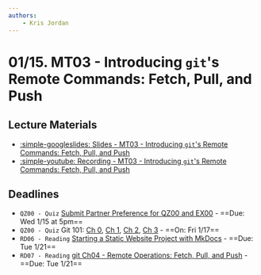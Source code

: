 ```yaml
---
authors:
    - Kris Jordan
---
```


# 01/15. MT03 - Introducing `git`'s Remote Commands: Fetch, Pull, and Push

## Lecture Materials

* [:simple-googleslides: Slides - MT03 - Introducing `git`'s Remote Commands: Fetch, Pull, and Push](https://docs.google.com/presentation/d/1tDXmqJ2aY7eWKdModqwdo0E6MxgNV0JPQDAXExu_hIg/edit?usp=sharing)
* [:simple-youtube: Recording - MT03 - Introducing `git`'s Remote Commands: Fetch, Pull, and Push](https://youtube.com/live/n4gytz5vX6E?feature=share)

## Deadlines

* `QZ00 - Quiz` [Submit Partner Preference for QZ00 and EX00](https://docs.google.com/forms/d/e/1FAIpQLSfkSJD1hBE8IrLxvrqIAQ9hf_C0PrcvTTy1gwUcbj8CfCKeOg/viewform?usp=sharing) - ==Due: Wed 1/15 at 5pm==
* `QZ00 - Quiz` Git 101: [Ch 0](../resources/git/ch0-introduction.md), [Ch 1](../resources/git/ch1-git-structure.md), [Ch 2](../resources/git/ch2-git-fundamental-subcommands.md), [Ch 3](../resources/git/ch3-git-branch-merge.md) - ==On: Fri 1/17==
* `RD06 - Reading` [Starting a Static Website Project with MkDocs](../resources/MkDocs/tutorial.md) - ==Due: Tue 1/21== 
* `RD07 - Reading` [git Ch04 - Remote Operations: Fetch, Pull, and Push](../resources/git/ch4-git-remote-fetch-push-pull.md) - ==Due: Tue 1/21== 
